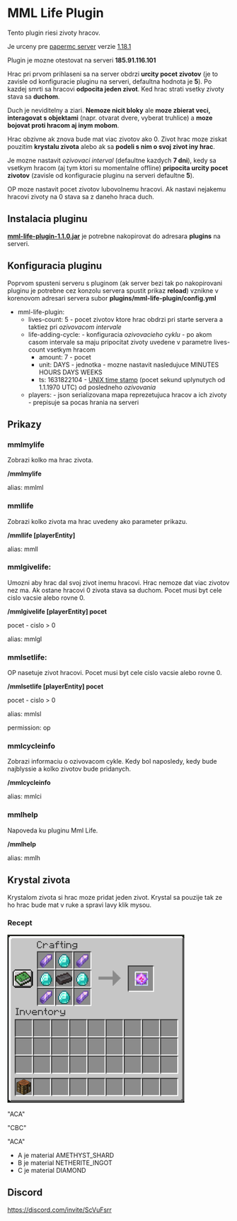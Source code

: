 # MML Life Plugin

Tento plugin riesi zivoty hracov. 

Je urceny pre [papermc server](https://papermc.io/) verzie 
[1.18.1](https://papermc.io/api/v2/projects/paper/versions/1.18.1/builds/203/downloads/paper-1.18.1-203.jar) 

Plugin je mozne otestovat na serveri **185.91.116.101**

Hrac pri prvom prihlaseni sa na server obdrzi **urcity pocet zivotov** (je to zavisle od konfiguracie pluginu na serveri,
defaultna hodnota je **5**).
Po kazdej smrti sa hracovi **odpocita jeden zivot**. Ked hrac strati vsetky zivoty stava sa **duchom**.

Duch je neviditelny a ziari. **Nemoze nicit bloky** ale **moze zbierat veci, interagovat s objektami** 
(napr. otvarat dvere, vyberat truhlice) a **moze bojovat proti hracom aj inym mobom**.

Hrac obzivne ak znova bude mat viac zivotov ako 0. Zivot hrac moze ziskat pouzitim **krystalu zivota** alebo ak sa **podeli s nim o svoj zivot iny hrac**.

Je mozne nastavit *ozivovaci interval* (defaultne kazdych **7 dni**), kedy sa vsetkym hracom (aj tym ktori su momentalne offline) 
**pripocita urcity pocet zivotov** (zavisle od konfiguracie pluginu na serveri defaultne **5**).

OP moze nastavit pocet zivotov lubovolnemu hracovi. Ak nastavi nejakemu hracovi zivoty na 0 stava sa z daneho hraca duch.

## Instalacia pluginu 

**[mml-life-plugin-1.1.0.jar](https://github.com/marosbfm/mml-life-plugin/releases/download/v1.1.0/mml-life-plugin-1.1.0.jar)** je potrebne nakopirovat do adresara **plugins** na serveri.

## Konfiguracia pluginu

Poprvom spusteni serveru s pluginom (ak server bezi tak po nakopirovani pluginu je potrebne cez konzolu servera 
spustit prikaz **reload**) vznikne v korenovom adresari servera subor **plugins/mml-life-plugin/config.yml** 

- mml-life-plugin: 
  - lives-count: 5 - pocet zivotov ktore hrac obdrzi pri starte servera a taktiez pri *ozivovacom intervale*
  - life-adding-cycle: - konfiguracia *ozivovacieho cyklu* - po akom casom intervale sa maju pripocitat zivoty uvedene v parametre lives-count vsetkym hracom
    - amount: 7 - pocet
    - unit: DAYS - jednotka - mozne nastavit nasledujuce MINUTES HOURS DAYS WEEKS 
    - ts: 1631822104 - [UNIX time stamp](https://www.unixtimestamp.com/) (pocet sekund uplynutych od 1.1.1970 UTC) od posledneho *ozivovania*
  - players: - json serializovana mapa reprezetujuca hracov a ich zivoty - prepisuje sa pocas hrania na serveri

## Prikazy

### mmlmylife
Zobrazi kolko ma hrac zivota.

**/mmlmylife**

alias: mmlml

### mmllife
Zobrazi kolko zivota ma hrac uvedeny ako parameter prikazu.

**/mmllife [playerEntity]**

alias: mmll

### mmlgivelife:
Umozni aby hrac dal svoj zivot inemu hracovi. Hrac nemoze dat viac zivotov nez ma. Ak ostane hracovi 0 zivota stava sa duchom.
Pocet musi byt cele cislo vacsie alebo rovne 0.

**/mmlgivelife [playerEntity] pocet**

pocet - cislo > 0

alias: mmlgl


### mmlsetlife:

OP nasetuje zivot hracovi. Pocet musi byt cele cislo vacsie alebo rovne 0.

**/mmlsetlife [playerEntity] pocet**

pocet - cislo > 0

alias: mmlsl

permission: op

### mmlcycleinfo

Zobrazi informaciu o ozivovacom cykle. Kedy bol naposledy, kedy bude najblyssie a kolko zivotov bude pridanych.

**/mmlcycleinfo**

alias: mmlci

### mmlhelp
Napoveda ku pluginu Mml Life.

**/mmlhelp**

alias: mmlh

## Krystal zivota

Krystalom zivota si hrac moze pridat jeden zivot. Krystal sa pouzije tak ze ho hrac bude mat v ruke a spravi lavy klik mysou.

### Recept

![alt text](doc/img/life-crystal-recipe-resized.png)

"ACA"

"CBC"

"ACA"

- A  je material AMETHYST_SHARD
- B  je material NETHERITE_INGOT
- C  je material DIAMOND




## Discord 

https://discord.com/invite/ScVuFsrr
